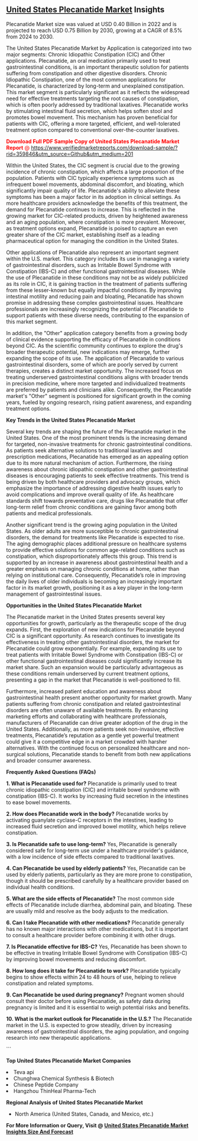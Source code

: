 <h2><a href="https://www.verifiedmarketreports.com/download-sample/?rid=359846&amp;utm_source=Github&amp;utm_medium=201" target="_blank">United States Plecanatide Market</a> Insights</h2><p>Plecanatide Market size was valued at USD 0.40 Billion in 2022 and is projected to reach USD 0.75 Billion by 2030, growing at a CAGR of 8.5% from 2024 to 2030.</p><p><p>The United States Plecanatide Market by Application is categorized into two major segments: Chronic Idiopathic Constipation (CIC) and Other applications. Plecanatide, an oral medication primarily used to treat gastrointestinal conditions, is an important therapeutic solution for patients suffering from constipation and other digestive disorders. Chronic Idiopathic Constipation, one of the most common applications for Plecanatide, is characterized by long-term and unexplained constipation. This market segment is particularly significant as it reflects the widespread need for effective treatments targeting the root causes of constipation, which is often poorly addressed by traditional laxatives. Plecanatide works by stimulating intestinal fluid secretion, which helps soften stool and promotes bowel movement. This mechanism has proven beneficial for patients with CIC, offering a more targeted, efficient, and well-tolerated treatment option compared to conventional over-the-counter laxatives. <p><span class=""><span style="color: #ff0000;"><strong>Download Full PDF Sample Copy of United States Plecanatide Market Report</strong> @ </span><a href="https://www.verifiedmarketreports.com/download-sample/?rid=359846&amp;utm_source=Github&amp;utm_medium=201" target="_blank">https://www.verifiedmarketreports.com/download-sample/?rid=359846&amp;utm_source=Github&amp;utm_medium=201</a></span></p></p><p>Within the United States, the CIC segment is crucial due to the growing incidence of chronic constipation, which affects a large proportion of the population. Patients with CIC typically experience symptoms such as infrequent bowel movements, abdominal discomfort, and bloating, which significantly impair quality of life. Plecanatide's ability to alleviate these symptoms has been a major factor in its adoption in clinical settings. As more healthcare providers acknowledge the benefits of this treatment, the demand for Plecanatide continues to increase. This is reflected in the growing market for CIC-related products, driven by heightened awareness and an aging population, where constipation is more prevalent. Moreover, as treatment options expand, Plecanatide is poised to capture an even greater share of the CIC market, establishing itself as a leading pharmaceutical option for managing the condition in the United States. <p>Other applications of Plecanatide also represent an important segment within the U.S. market. This category includes its use in managing a variety of gastrointestinal disorders, such as Irritable Bowel Syndrome with Constipation (IBS-C) and other functional gastrointestinal diseases. While the use of Plecanatide in these conditions may not be as widely publicized as its role in CIC, it is gaining traction in the treatment of patients suffering from these lesser-known but equally impactful conditions. By improving intestinal motility and reducing pain and bloating, Plecanatide has shown promise in addressing these complex gastrointestinal issues. Healthcare professionals are increasingly recognizing the potential of Plecanatide to support patients with these diverse needs, contributing to the expansion of this market segment.<p>In addition, the "Other" application category benefits from a growing body of clinical evidence supporting the efficacy of Plecanatide in conditions beyond CIC. As the scientific community continues to explore the drug's broader therapeutic potential, new indications may emerge, further expanding the scope of its use. The application of Plecanatide to various gastrointestinal disorders, some of which are poorly served by current therapies, creates a distinct market opportunity. The increased focus on treating underserved gastrointestinal conditions aligns with broader trends in precision medicine, where more targeted and individualized treatments are preferred by patients and clinicians alike. Consequently, the Plecanatide market's "Other" segment is positioned for significant growth in the coming years, fueled by ongoing research, rising patient awareness, and expanding treatment options.<p><strong>Key Trends in the United States Plecanatide Market</strong></p><p>Several key trends are shaping the future of the Plecanatide market in the United States. One of the most prominent trends is the increasing demand for targeted, non-invasive treatments for chronic gastrointestinal conditions. As patients seek alternative solutions to traditional laxatives and prescription medications, Plecanatide has emerged as an appealing option due to its more natural mechanism of action. Furthermore, the rising awareness about chronic idiopathic constipation and other gastrointestinal diseases is encouraging patients to seek effective treatments. This trend is being driven by both healthcare providers and advocacy groups, which emphasize the importance of addressing digestive health issues early to avoid complications and improve overall quality of life. As healthcare standards shift towards preventative care, drugs like Plecanatide that offer long-term relief from chronic conditions are gaining favor among both patients and medical professionals.<p>Another significant trend is the growing aging population in the United States. As older adults are more susceptible to chronic gastrointestinal disorders, the demand for treatments like Plecanatide is expected to rise. The aging demographic places additional pressure on healthcare systems to provide effective solutions for common age-related conditions such as constipation, which disproportionately affects this group. This trend is supported by an increase in awareness about gastrointestinal health and a greater emphasis on managing chronic conditions at home, rather than relying on institutional care. Consequently, Plecanatide’s role in improving the daily lives of older individuals is becoming an increasingly important factor in its market growth, positioning it as a key player in the long-term management of gastrointestinal issues.<p><strong>Opportunities in the United States Plecanatide Market</strong></p><p>The Plecanatide market in the United States presents several key opportunities for growth, particularly as the therapeutic scope of the drug expands. First, the exploration of new indications for Plecanatide beyond CIC is a significant opportunity. As research continues to investigate its effectiveness in treating other gastrointestinal disorders, the market for Plecanatide could grow exponentially. For example, expanding its use to treat patients with Irritable Bowel Syndrome with Constipation (IBS-C) or other functional gastrointestinal diseases could significantly increase its market share. Such an expansion would be particularly advantageous as these conditions remain underserved by current treatment options, presenting a gap in the market that Plecanatide is well-positioned to fill.<p>Furthermore, increased patient education and awareness about gastrointestinal health present another opportunity for market growth. Many patients suffering from chronic constipation and related gastrointestinal disorders are often unaware of available treatments. By enhancing marketing efforts and collaborating with healthcare professionals, manufacturers of Plecanatide can drive greater adoption of the drug in the United States. Additionally, as more patients seek non-invasive, effective treatments, Plecanatide’s reputation as a gentle yet powerful treatment could give it a competitive edge in a market crowded with harsher alternatives. With the continued focus on personalized healthcare and non-surgical solutions, Plecanatide stands to benefit from both new applications and broader consumer awareness.<p><strong>Frequently Asked Questions (FAQs)</strong></p><p><strong>1. What is Plecanatide used for?</strong> Plecanatide is primarily used to treat chronic idiopathic constipation (CIC) and irritable bowel syndrome with constipation (IBS-C). It works by increasing fluid secretion in the intestines to ease bowel movements.</p><p><strong>2. How does Plecanatide work in the body?</strong> Plecanatide works by activating guanylate cyclase-C receptors in the intestines, leading to increased fluid secretion and improved bowel motility, which helps relieve constipation.</p><p><strong>3. Is Plecanatide safe to use long-term?</strong> Yes, Plecanatide is generally considered safe for long-term use under a healthcare provider's guidance, with a low incidence of side effects compared to traditional laxatives.</p><p><strong>4. Can Plecanatide be used by elderly patients?</strong> Yes, Plecanatide can be used by elderly patients, particularly as they are more prone to constipation, though it should be prescribed carefully by a healthcare provider based on individual health conditions.</p><p><strong>5. What are the side effects of Plecanatide?</strong> The most common side effects of Plecanatide include diarrhea, abdominal pain, and bloating. These are usually mild and resolve as the body adjusts to the medication.</p><p><strong>6. Can I take Plecanatide with other medications?</strong> Plecanatide generally has no known major interactions with other medications, but it is important to consult a healthcare provider before combining it with other drugs.</p><p><strong>7. Is Plecanatide effective for IBS-C?</strong> Yes, Plecanatide has been shown to be effective in treating Irritable Bowel Syndrome with Constipation (IBS-C) by improving bowel movements and reducing discomfort.</p><p><strong>8. How long does it take for Plecanatide to work?</strong> Plecanatide typically begins to show effects within 24 to 48 hours of use, helping to relieve constipation and related symptoms.</p><p><strong>9. Can Plecanatide be used during pregnancy?</strong> Pregnant women should consult their doctor before using Plecanatide, as safety data during pregnancy is limited and it is essential to weigh potential risks and benefits.</p><p><strong>10. What is the market outlook for Plecanatide in the U.S.?</strong> The Plecanatide market in the U.S. is expected to grow steadily, driven by increasing awareness of gastrointestinal disorders, the aging population, and ongoing research into new therapeutic applications.</p>```</p><p><strong>Top United States Plecanatide Market Companies</strong></p><div data-test-id=""><p><li>Teva api</li><li> Chunghwa Chemical Synthesis & Biotech</li><li> Chinese Peptide Company</li><li> Hangzhou ThinHeal Pharma-Tech</li></p><div><strong>Regional Analysis of&nbsp;United States Plecanatide Market</strong></div><ul><li dir="ltr"><p dir="ltr">North America&nbsp;(United States, Canada, and Mexico, etc.)</p></li></ul><p><strong>For More Information or Query, Visit @&nbsp;</strong><strong><a href="https://www.verifiedmarketreports.com/product/plecanatide-market/?utm_source=Github&amp;utm_medium=201" target="_blank">United States Plecanatide Market Insights Size And Forecast</a></strong></p></div>

